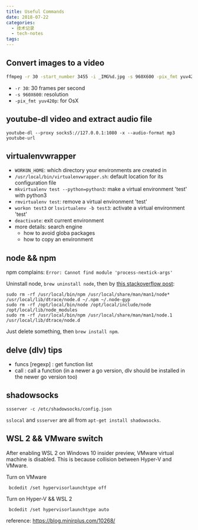 ```yaml
---
title: Useful Commands
date: 2018-07-22
categories:
  - 技术记录
  - tech-notes
tags: 
---
```


## Convert images to a video

```bash
ffmpeg -r 30 -start_number 3455 -i _IMG%d.jpg -s 960X600 -pix_fmt yuv420p 30fps-960.mov
```

- `-r 30`: 30 frames per second
- `-s 960X600`: resolution
- `-pix_fmt yuv420p`: for OsX

## youtube-dl video and extract audio file 

`youtube-dl --proxy socks5://127.0.0.1:1080 -x --audio-format mp3 youtube-url`

## virtualenvwrapper

- `WORKON_HOME`: which directory your environments are created in
- `/usr/local/bin/virtualenvwrapper.sh`: default location for its configuration file
- `mkvirtualenv test --python=python3`: make a virtual environment 'test' with python3
- `rmvirtualenv test`: remove a virtual environment 'test'
- `workon test3` or `lsvirtualenv -b test3`: activate a virtual environment 'test'
- `deactivate`: exit current environment
- more details: search engine
  - how to avoid globa packages
  - how to copy an environment

## node && npm

npm complains: `Error: Cannot find module 'process-nextick-args'`

Uninstall node, `brew uninstall node`, then by [this stackoverflow post](https://stackoverflow.com/questions/11177954/how-do-i-completely-uninstall-node-js-and-reinstall-from-beginning-mac-os-x):

```
sudo rm -rf /usr/local/bin/npm /usr/local/share/man/man1/node* /usr/local/lib/dtrace/node.d ~/.npm ~/.node-gyp 
sudo rm -rf /opt/local/bin/node /opt/local/include/node /opt/local/lib/node_modules
sudo rm -rf /usr/local/bin/npm /usr/local/share/man/man1/node.1 /usr/local/lib/dtrace/node.d
```

Just delete something, then `brew install npm`.

## delve (dlv) tips

- funcs [regexp] : get function list
- call : call a function (in a newer a go version, dlv should be installed in the newer go version too)

## shadowsocks

`ssserver -c /etc/shadowsocks/config.json`

`sslocal` and `ssserver` are all from `apt-get install shadowsocks`.

## WSL 2 && VMware switch

After enabling WSL 2 on Windows 10 insider preview, VMware virtual machine is disabled.
This is because collision between Hyper-V and VMware.

Turn on VMware

```
 bcdedit /set hypervisorlaunchtype off
```

Turn on Hyper-V && WSL 2

```
 bcdedit /set hypervisorlaunchtype auto
```

reference: https://blog.minirplus.com/10268/
